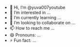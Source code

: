 - 👋 Hi, I’m @yuva007youtube
- 👀 I’m interested in ...
- 🌱 I’m currently learning ...
- 💞️ I’m looking to collaborate on ...
- 📫 How to reach me ...
- 😄 Pronouns: ...
- ⚡ Fun fact: ...

<!---
yuva007youtube/yuva007youtube is a ✨ special ✨ repository because its `README.md` (this file) appears on your GitHub profile.
You can click the Preview link to take a look at your changes.
--->
